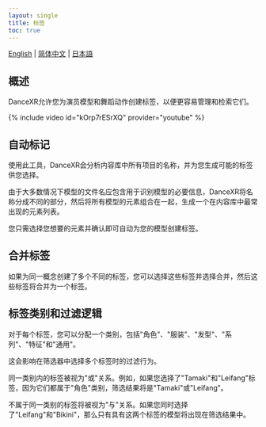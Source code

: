 ```yaml
---
layout: single
title: 标签
toc: true
---
```

[English](/dancexr/features/tagging) | [简体中文](/zh/dancexr/features/tagging) | [日本語](/jp/dancexr/features/tagging)


## 概述
DanceXR允许您为演员模型和舞蹈动作创建标签，以便更容易管理和检索它们。

{% include video id="kOrp7rESrXQ" provider="youtube" %}

## 自动标记
使用此工具，DanceXR会分析内容库中所有项目的名称，并为您生成可能的标签供您选择。

由于大多数情况下模型的文件名应包含用于识别模型的必要信息，DanceXR将名称分成不同的部分，然后将所有模型的元素组合在一起，生成一个在内容库中最常出现的元素列表。

您只需选择您想要的元素并确认即可自动为您的模型创建标签。

## 合并标签
如果为同一概念创建了多个不同的标签，您可以选择这些标签并选择合并，然后这些标签将合并为一个标签。

## 标签类别和过滤逻辑
对于每个标签，您可以分配一个类别，包括"角色"、"服装"、"发型"、"系列"、"特征"和"通用"。

这会影响在筛选器中选择多个标签时的过滤行为。

同一类别内的标签被视为"或"关系。例如，如果您选择了"Tamaki"和"Leifang"标签，因为它们都属于"角色"类别，筛选结果将是"Tamaki"或"Leifang"。

不属于同一类别的标签将被视为"与"关系。如果您同时选择了"Leifang"和"Bikini"，那么只有具有这两个标签的模型将出现在筛选结果中。